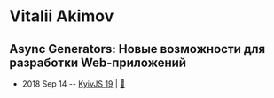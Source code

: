 # Vitalii Akimov

## Async Generators: Новые возможности для разработки Web-приложений
- 2018 Sep 14 -- [KyivJS 19](https://www.youtube.com/watch?v=nqmEfPQoG8w)  | [:notebook:](https://effectful.js.org/slides/async-gens-opportunities-kyiv/#/)  
